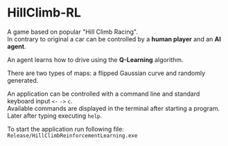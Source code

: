 # HillClimb-RL

A game based on popular "Hill Climb Racing".\
In contrary to original a car can be controlled by a **human player** and an **AI agent**.

An agent learns how to drive using the **Q-Learning** algorithm.

There are two types of maps: a flipped Gaussian curve and randomly generated.

An application can be controlled with a command line and standard keyboard input `<-` `->` `c`.\
Available commands are displayed in the terminal after starting a program. Later after typing executing `help`.

To start the application run following file:\
`Release/HillClimbReinforcementLearning.exe`

